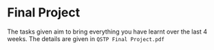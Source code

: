 # Final Project

The tasks given aim to bring everything you have learnt over the last 4 weeks. The details are given in `QSTP Final Project.pdf`
